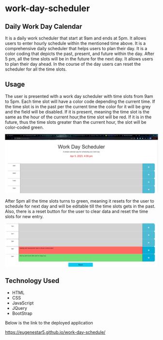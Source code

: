 # work-day-scheduler

## Daily Work Day Calendar
It is a daily work scheduler that start at 9am and ends at 5pm. It allows users to enter hourly schedule within the mentioned time above. It is a comprehensive daily scheduler that helps users to plan their day. It is a color coding that depicts the past, present, and future within the day. After 5 pm, all the time slots will be in the future for the next day. It allows users to plan their day ahead. In the course of the day users can reset the scheduler for all the time slots.

## Usage

The user is presented with a work day scheduler with time slots from 9am to 5pm. Each time slot will have a color code depending the current time. If the time slot is in the past per the current time the color for it will be grey and the field will be disabled. If it is present, meaning the time slot is the same as the hour of the current hour,the time slot will be red. If it is in the future, thus the time slots greater than the current hour, the slot will be color-coded green. 

![Time slots from 9am to 5pm](./Assets/Images/WorkDaySchedule_1.jpg)

After 5pm all the time slots turns to green, meaning it resets for the user to schedule for next day and will be editable till the time slots gets in the past. Also, there is a reset button for the user to clear data and reset the time slots for new entry.

![Time slots from 9am to 5pm](./Assets/Images/WorkDaySchedule_2.jpg)


## Technology Used
- HTML
- CSS
- JavaScript
- JQuery
- BootStrap

Below is the link to the deployed application

https://eugenestar5.github.io/work-day-schedule/